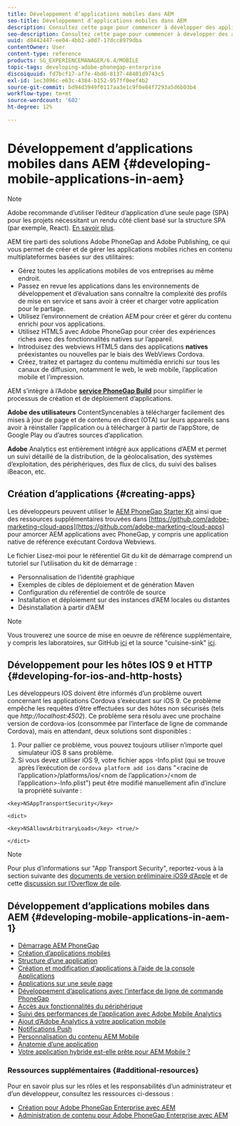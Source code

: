 ```yaml
---
title: Développement d’applications mobiles dans AEM
seo-title: Développement d’applications mobiles dans AEM
description: Consultez cette page pour commencer à développer des applications mobiles dans AEM à l’aide d’Adobe PhoneGap Enterprise.
seo-description: Consultez cette page pour commencer à développer des applications mobiles dans AEM à l’aide d’Adobe PhoneGap Enterprise.
uuid: d8442447-ee04-4bb2-a0d7-17dcc8979dba
contentOwner: User
content-type: reference
products: SG_EXPERIENCEMANAGER/6.4/MOBILE
topic-tags: developing-adobe-phonegap-enterprise
discoiquuid: fd7bcf17-af7e-4bd6-8137-48401d9743c5
exl-id: 1ec3096c-e63c-4384-b152-957ff0eef4b2
source-git-commit: bd94d3949f0117aa3e1c9f0e84f7293a5d6b03b4
workflow-type: tm+mt
source-wordcount: '602'
ht-degree: 12%

---
```


# Développement d’applications mobiles dans AEM {#developing-mobile-applications-in-aem}

>[!NOTE]
>
>Adobe recommande d’utiliser l’éditeur d’application d’une seule page (SPA) pour les projets nécessitant un rendu côté client basé sur la structure SPA (par exemple, React). [En savoir plus](/help/sites-developing/spa-overview.md).

AEM tire parti des solutions Adobe PhoneGap and Adobe Publishing, ce qui vous permet de créer et de gérer les applications mobiles riches en contenu multiplateformes basées sur des utilitaires:

* Gérez toutes les applications mobiles de vos entreprises au même endroit.
* Passez en revue les applications dans les environnements de développement et d’évaluation sans connaître la complexité des profils de mise en service et sans avoir à créer et charger votre application pour le partage.
* Utilisez l’environnement de création AEM pour créer et gérer du contenu enrichi pour vos applications.
* Utilisez HTML5 avec Adobe PhoneGap pour créer des expériences riches avec des fonctionnalités natives sur l’appareil.
* Introduisez des webviews HTML5 dans des applications **natives** préexistantes ou nouvelles par le biais des WebViews Cordova.
* Créez, traitez et partagez du contenu multimédia enrichi sur tous les canaux de diffusion, notamment le web, le web mobile, l’application mobile et l’impression.

AEM s’intègre à l’Adobe **[service PhoneGap Build](https://build.phonegap.com/)** pour simplifier le processus de création et de déploiement d’applications.

**Adobe des utilisateurs** ContentSyncenables à télécharger facilement des mises à jour de page et de contenu en direct (OTA) sur leurs appareils sans avoir à réinstaller l’application ou à télécharger à partir de l’appStore, de Google Play ou d’autres sources d’application.

**Adobe** Analytics est entièrement intégré aux applications d’AEM et permet un suivi détaillé de la distribution, de la géolocalisation, des systèmes d’exploitation, des périphériques, des flux de clics, du suivi des balises iBeacon, etc.

## Création d’applications {#creating-apps}

Les développeurs peuvent utiliser le [AEM PhoneGap Starter Kit](https://github.com/Adobe-Marketing-Cloud/aem-phonegap-starter-kit) ainsi que des ressources supplémentaires trouvées dans [https://github.com/adobe-marketing-cloud-apps](https://github.com/adobe-marketing-cloud-apps) pour amorcer AEM applications avec PhoneGap, y compris une application native de référence exécutant Cordova Webviews.

Le fichier Lisez-moi pour le référentiel Git du kit de démarrage comprend un tutoriel sur l’utilisation du kit de démarrage :

* Personnalisation de l’identité graphique
* Exemples de cibles de déploiement et de génération Maven
* Configuration du référentiel de contrôle de source
* Installation et déploiement sur des instances d’AEM locales ou distantes
* Désinstallation à partir d’AEM

>[!NOTE]
>
>Vous trouverez une source de mise en oeuvre de référence supplémentaire, y compris les laboratoires, sur GitHub [ici](https://github.com/adobe-marketing-cloud-apps) et la source &quot;cuisine-sink&quot; [ici](https://github.com/blefebvre/aem-phonegap-kitchen-sink).

## Développement pour les hôtes IOS 9 et HTTP {#developing-for-ios-and-http-hosts}

Les développeurs IOS doivent être informés d’un problème ouvert concernant les applications Cordova s’exécutant sur iOS 9. Ce problème empêche les requêtes d’être effectuées sur des hôtes non sécurisés (tels que *http://localhost:4502*). Ce problème sera résolu avec une prochaine version de cordova-ios (consommée par l’interface de ligne de commande Cordova), mais en attendant, deux solutions sont disponibles :

1. Pour pallier ce problème, vous pouvez toujours utiliser n’importe quel simulateur iOS 8 sans problème.
1. Si vous devez utiliser iOS 9, votre fichier apps -Info.plist (qui se trouve après l’exécution de `cordova platform add ios` dans &quot;&lt;racine de l’application>/platforms/ios/&lt;nom de l’application>/&lt;nom de l’application>-Info.plist&quot;) peut être modifié manuellement afin d’inclure la propriété suivante :

```
<key>NSAppTransportSecurity</key>

<dict>

<key>NSAllowsArbitraryLoads</key> <true/>

</dict>
```

>[!NOTE]
>
>Pour plus d’informations sur &quot;App Transport Security&quot;, reportez-vous à la section suivante des [documents de version préliminaire iOS9 d’Apple](https://developer.apple.com/library/prerelease/ios/releasenotes/General/WhatsNewIniOS/Articles/iOS9.html#//apple_ref/doc/uid/TP40016198-SW14) et de cette [discussion sur l’Overflow de pile](https://stackoverflow.com/questions/30751053/ios9-ats-what-about-html5-based-apps/).

## Développement d’applications mobiles dans AEM {#developing-mobile-applications-in-aem-1}

* [Démarrage AEM PhoneGap](/help/mobile/starting-aem-phonegap-app.md)
* [Création d’applications mobiles](/help/mobile/building-app-mobile-phonegap.md)
* [Structure d’une application](/help/mobile/phonegap-structure-an-app.md)
* [Création et modification d’applications à l’aide de la console Applications](/help/mobile/phonegap-apps-console.md)
* [Applications sur une seule page](/help/mobile/phonegap-single-page-applications.md)
* [Développement d’applications avec l’interface de ligne de commande PhoneGap](/help/mobile/phonegap-apps-pg-cli.md)
* [Accès aux fonctionnalités du périphérique](/help/mobile/phonegap-access-device-features.md)
* [Suivi des performances de l’application avec Adobe Mobile Analytics](/help/mobile/phonegap-intro-to-app-analytics.md)
* [Ajout d’Adobe Analytics à votre application mobile](/help/mobile/phonegap-add-analytics-to-apps.md)
* [Notifications Push](/help/mobile/phonegap-push-notifications.md)
* [Personnalisation du contenu AEM Mobile](/help/mobile/phonegap-aem-mobile-content-personalization.md)
* [Anatomie d’une application](/help/mobile/phonegap-apps-arch.md)
* [Votre application hybride est-elle prête pour AEM Mobile ?](/help/mobile/phonegap-adding-content-to-imported-app.md)

### Ressources supplémentaires {#additional-resources}

Pour en savoir plus sur les rôles et les responsabilités d’un administrateur et d’un développeur, consultez les ressources ci-dessous :

* [Création pour Adobe PhoneGap Enterprise avec AEM](/help/mobile/phonegap.md)
* [Administration de contenu pour Adobe PhoneGap Enterprise avec AEM](/help/mobile/administer-phonegap.md)
